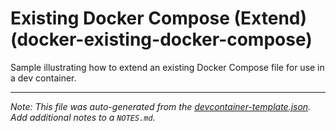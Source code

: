 
# Existing Docker Compose (Extend) (docker-existing-docker-compose)

Sample illustrating how to extend an existing Docker Compose file for use in a dev container.





---

_Note: This file was auto-generated from the [devcontainer-template.json](https://github.com/igecloudsdev/cloud-developers/blob/main/src/docker-existing-docker-compose/devcontainer-template.json).  Add additional notes to a `NOTES.md`._
